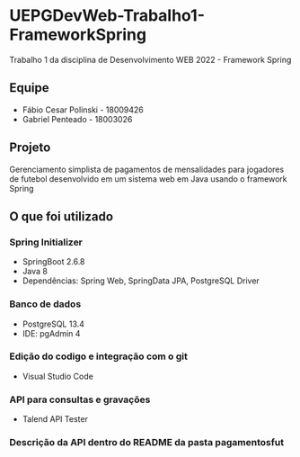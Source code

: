 # UEPGDevWeb-Trabalho1-FrameworkSpring

Trabalho 1 da disciplina de Desenvolvimento WEB 2022 - Framework Spring

## Equipe

- Fábio Cesar Polinski - 18009426
- Gabriel Penteado - 18003026

## Projeto

Gerenciamento simplista de pagamentos de mensalidades para jogadores de futebol desenvolvido em um sistema web em Java usando o framework Spring

## O que foi utilizado

### Spring Initializer 
- SpringBoot 2.6.8 
- Java 8
- Dependências: Spring Web, SpringData JPA, PostgreSQL Driver

### Banco de dados
- PostgreSQL 13.4
- IDE: pgAdmin 4

### Edição do codigo e integração com o git
- Visual Studio Code

### API para consultas e gravações
- Talend API Tester

### Descrição da API dentro do README da pasta pagamentosfut
